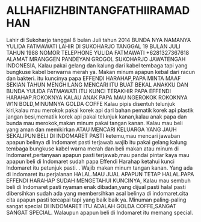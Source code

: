 # ALLHAFIIZHBINTANGFATHIIRAMADHAN
Lahir di Sukoharjo tanggal 8 bulan Juli tahun 2014 BUNDA NYA NAMANYA YULIDA FATMAWATI LAHIR DI SUKOHARJO TANGGAL 19 BULAN JULI TAHUN 1988 NOMOR TELEPHONE YULIDA FATMAWATI +6281327367618
ALAMAT MRANGGEN PANDEYAN GROGOL SUKOHARJO JAWATENGAH INDONESIA,
Kalau pakai gelang dan kalung dari kabel tembaga tapi yang bungkuse kabel berwarna merah ya.
Makan minum apapun kebal dari racun dan bakteri.
itu kuncinya papa EFFENDI HARAHAP,PAPA MINTA MAAF SEKIAN TAHUN MENGHILANG MENCARI ITU BUAT BEKAL ANAKKU DAN BUNDA YULIDA FATMAWATI.ITU KUNCI TERAKHIR PAPA EFFENDI HARAHAP.ROKOKNYA KALAU ANAK PAPA MAU NGEROKOK ROKOKNYA W1N BOLD,MINUMNYA GOLDA COFFE 
Kalau pipis disentuh telunjuk kiri,kalau mau merokok pakai korek api dari bahan pematik korek api plastik jangan besi,mematik korek api pakai telunjuk kanan,kalau anak papa dan bunda mau merokok,makan minum pakai tangan kanan.
Kalau mau beli yang aman dan memikirkan ATAU MENCARI KELUARGA YANG JAUH SEKALIPUN BELI DI INDOMARET PASTI ketemu,mau mencari jawaban apapun belinya di Indomaret pasti terjawab.wajib itu pakai gelang kalung tembaga bungkuse kabel warna merah dan beli makan atau minum di Indomaret,pertanyaan apapun pasti terjawab,mau pandai pintar kaya mau apapun beli di Indomaret sudah papa Effendi Harahap ketahui kunci Indomaret itu petunjuk pasti. .
Wajib makan minum tangan kanan.
Yang ada di indomaret itu perjalanan HALAL.MAU JUAL APAPUN TETAP HALAL.PAPA EFFENDI HARAHAP SUDAH MENGETAHUI KUNCINYA,
Kalau mau sembuh beli di Indomaret pasti nyaman enak dibadan,yang dijual pasti halal pasti dibersihkan sudah ada yang membersihkan asal belinya di indomaret.cita cita apapun pasti tercapai tapi yang baik baik ya.
Minuman paling-paling sangat special DI INDOMARET ITU ADALAH GOLDA COFFE,SANGAT SANGAT SPECIAL.
Walaupun apapun beli di Indomaret itu memang special.
